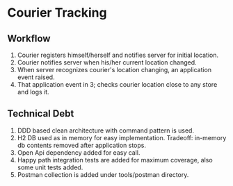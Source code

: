 # Courier Tracking

## Workflow
1. Courier registers himself/herself and notifies server for initial location.
2. Courier notifies server when his/her current location changed.
3. When server recognizes courier's location changing, an application event raised.
4. That application event in 3; checks courier location close to any store and logs it.

## Technical Debt
1. DDD based clean architecture with command pattern is used.
2. H2 DB used as in memory for easy implementation. Tradeoff: in-memory db contents removed after application stops.
3. Open Api dependency added for easy call.
4. Happy path integration tests are added for maximum coverage, also some unit tests added.
5. Postman collection is added under tools/postman directory.

